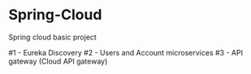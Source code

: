 # Spring-Cloud
Spring cloud basic project

#1 - Eureka Discovery
#2 - Users and Account microservices
#3 - API gateway (Cloud API gateway)
